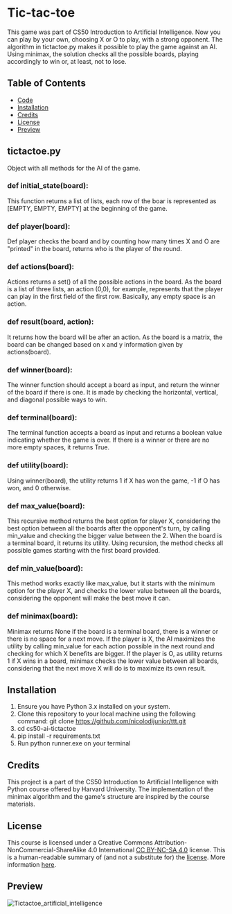 # Tic-tac-toe

This game was part of CS50 Introduction to Artificial Intelligence. Now you can play by your own, choosing X or O to play, with a strong opponent.
The algorithm in tictactoe.py makes it possible to play the game against an AI. Using minimax, the solution checks all the possible boards,
playing accordingly to win or, at least, not to lose.


## Table of Contents

- [Code](#tictactoe.py)
- [Installation](#installation)
- [Credits](#credits)
- [License](#license)
- [Preview](#video)

## tictactoe.py
Object with all methods for the AI of the game.
### def initial_state(board):
This function returns a list of lists, each row of the boar is represented as [EMPTY, EMPTY, EMPTY] at the beginning of the game.    
### def player(board):
Def player checks the board and by counting how many times X and O are "printed" in the board, returns who is the player of the round.
### def actions(board):
Actions returns a set() of all the possible actions in the board. As the board is a list of three lists, an action (0,0), for example, represents that the player can play in the first field of the first row. Basically, any empty space is an action.
### def result(board, action):
It returns how the board will be after an action. As the board is a matrix, the board can be changed based on x and y information given by actions(board).
### def winner(board):
The winner function should accept a board as input, and return the winner of the board if there is one. It is made by checking the horizontal, vertical, and diagonal possible ways to win.
### def terminal(board):
The terminal function accepts a board as input and returns a boolean value indicating whether the game is over. If there is a winner or there are no more empty spaces, it returns True.
### def utility(board):
Using winner(board), the utility returns 1 if X has won the game, -1 if O has won, and 0 otherwise.
### def max_value(board):
This recursive method returns the best option for player X, considering the best option between all the boards after the opponent's turn, by calling min_value and checking the bigger value between the 2. When the board is a terminal board, it returns its utility. Using recursion, the method checks all possible games starting with the first board provided.
### def min_value(board):
This method works exactly like max_value, but it starts with the minimum option for the player X, and checks the lower value between all the boards, considering the opponent will make the best move it can.
### def minimax(board):
Minimax returns None if the board is a terminal board, there is a winner or there is no space for a next move. If the player is X, the AI maximizes the utility by calling min_value for each action possible in the next round and checking for which X benefits are bigger. If the player is O, as utility returns 1 if X wins in a board, minimax checks the lower value between all boards, considering that the next move X will do is to maximize its own result.


## Installation

1. Ensure you have Python 3.x installed on your system.
2. Clone this repository to your local machine using the following command:
   git clone https://github.com/nicolodijunior/ttt.git
3. cd cs50-ai-tictactoe   
4. pip install -r requirements.txt
5. Run python runner.exe on your terminal

## Credits
This project is a part of the CS50 Introduction to Artificial Intelligence with Python course offered by Harvard University. The implementation of the minimax algorithm and the game's structure are inspired by the course materials.

## License
This course is licensed under a Creative Commons Attribution-NonCommercial-ShareAlike 4.0 International [CC BY-NC-SA 4.0](https://creativecommons.org/licenses/by-nc-sa/4.0/) license. This is a human-readable summary of (and not a substitute for) the [license](https://creativecommons.org/licenses/by-nc-sa/4.0/legalcode). More information [here](https://cs50.harvard.edu/ai/2020/license/).

## Preview
![Tictactoe_artificial_intelligence](https://github.com/nicolodijunior/ttt/assets/101586266/f1bbb32a-1bac-4548-84da-b34cee1eb389)

   


